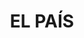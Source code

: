 ---
facebook: https://facebook.com/elpais
googleplus: https://plus.google.com/+elpais
instagram: https://instagram.com/el_pais
logohandle: elpais
sort: elpais
title: EL PAÍS
twitter: https://x.com/el_pais
website: https://elpais.com/
wikipedia: https://en.wikipedia.org/wiki/El_Pa%C3%ADs
---